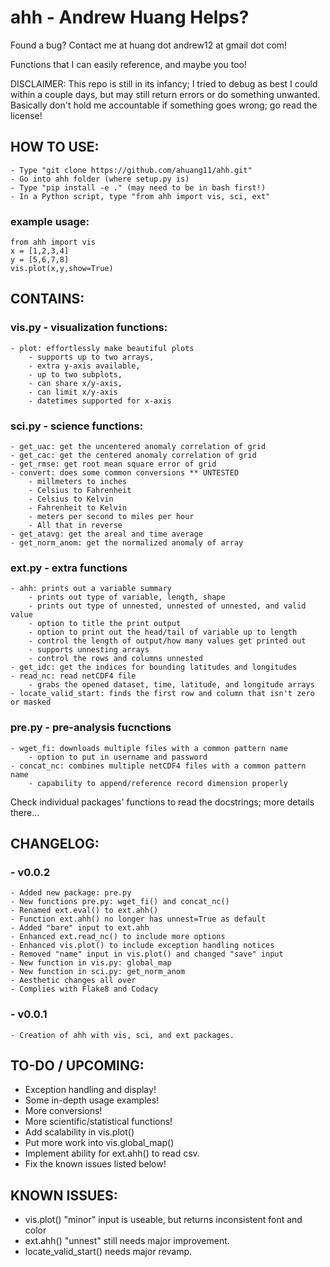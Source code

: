 # ahh - Andrew Huang Helps?
Found a bug? Contact me at huang dot andrew12 at gmail dot com!

Functions that I can easily reference, and maybe you too!

DISCLAIMER: This repo is still in its infancy; I tried to debug as best I could
within a couple days, but may still return  errors or do something unwanted.
Basically don't hold me accountable if something goes wrong; go read the license!

## HOW TO USE:
    - Type "git clone https://github.com/ahuang11/ahh.git"
    - Go into ahh folder (where setup.py is)
    - Type "pip install -e ." (may need to be in bash first!)
    - In a Python script, type "from ahh import vis, sci, ext"

### example usage:
    from ahh import vis
    x = [1,2,3,4]
    y = [5,6,7,8]
    vis.plot(x,y,show=True)

## CONTAINS:
### vis.py - visualization functions:
    - plot: effortlessly make beautiful plots
        - supports up to two arrays,
        - extra y-axis available,
        - up to two subplots,
        - can share x/y-axis,
        - can limit x/y-axis
        - datetimes supported for x-axis

### sci.py - science functions:
    - get_uac: get the uncentered anomaly correlation of grid
    - get_cac: get the centered anomaly correlation of grid
    - get_rmse: get root mean square error of grid
    - convert: does some common conversions ** UNTESTED
        - millmeters to inches
        - Celsius to Fahrenheit
        - Celsius to Kelvin
        - Fahrenheit to Kelvin
        - meters per second to miles per hour
        - All that in reverse
    - get_atavg: get the areal and time average
    - get_norm_anom: get the normalized anomaly of array

### ext.py - extra functions
    - ahh: prints out a variable summary
        - prints out type of variable, length, shape
        - prints out type of unnested, unnested of unnested, and valid value
        - option to title the print output
        - option to print out the head/tail of variable up to length
        - control the length of output/how many values get printed out
        - supports unnesting arrays
        - control the rows and columns unnested
    - get_idc: get the indices for bounding latitudes and longitudes
    - read_nc: read netCDF4 file
        - grabs the opened dataset, time, latitude, and longitude arrays
    - locate_valid_start: finds the first row and column that isn't zero or masked

### pre.py - pre-analysis fucnctions
    - wget_fi: downloads multiple files with a common pattern name
        - option to put in username and password
    - concat_nc: combines multiple netCDF4 files with a common pattern name
        - capability to append/reference record dimension properly

Check individual packages' functions to read the docstrings; more details there...

## CHANGELOG:
### - v0.0.2
    - Added new package: pre.py
    - New functions pre.py: wget_fi() and concat_nc()
    - Renamed ext.eval() to ext.ahh()
    - Function ext.ahh() no longer has unnest=True as default
    - Added "bare" input to ext.ahh
    - Enhanced ext.read_nc() to include more options
    - Enhanced vis.plot() to include exception handling notices
    - Removed "name" input in vis.plot() and changed "save" input
    - New function in vis.py: global_map
    - New function in sci.py: get_norm_anom
    - Aesthetic changes all over
    - Complies with Flake8 and Codacy
### - v0.0.1
    - Creation of ahh with vis, sci, and ext packages.

## TO-DO / UPCOMING:
- Exception handling and display!
- Some in-depth usage examples!
- More conversions!
- More scientific/statistical functions!
- Add scalability in vis.plot()
- Put more work into vis.global_map()
- Implement ability for ext.ahh() to read csv.
- Fix the known issues listed below!

## KNOWN ISSUES:
- vis.plot() "minor" input is useable, but returns inconsistent font and color
- ext.ahh() "unnest" still needs major improvement.
- locate_valid_start() needs major revamp.